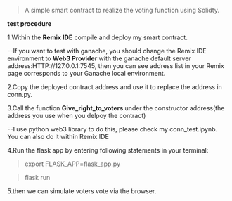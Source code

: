 >A simple smart contract to realize the voting function using Solidty.

**test procedure**

1.Within the **Remix IDE**  compile and deploy my smart contract. 
  
  --If you want to test with ganache, you should change the Remix IDE environment to **Web3 Provider**  with the ganache default server address:HTTP://127.0.0.1:7545, then you can see address list in your Remix page corresponds to your Ganache local environment.
 
 2.Copy the deployed contract address and use it to replace the address in conn.py.
 
 3.Call the function **Give_right_to_voters** under the constructor address(the address you use when you delpoy the contract) 
  
   --I use python web3 library to do this, please check my conn_test.ipynb. You can also do it within Remix IDE

 4.Run the flask app by entering following statements in your terminal:
 
  >export FLASK_APP=flask_app.py
  
  >flask run
 
 5.then we can simulate voters vote via the browser.



